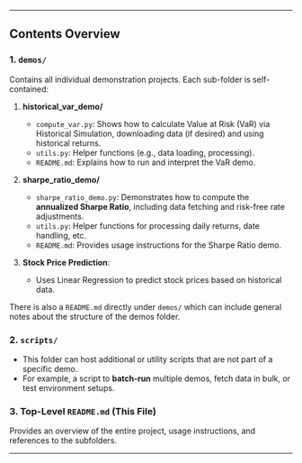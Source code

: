 
---

## Contents Overview

### 1. `demos/`
Contains all individual demonstration projects. Each sub-folder is self-contained:

1. **historical_var_demo/**
   - `compute_var.py`: Shows how to calculate Value at Risk (VaR) via Historical Simulation, downloading data (if desired) and using historical returns.
   - `utils.py`: Helper functions (e.g., data loading, processing).
   - `README.md`: Explains how to run and interpret the VaR demo.

2. **sharpe_ratio_demo/**
   - `sharpe_ratio_demo.py`: Demonstrates how to compute the **annualized Sharpe Ratio**, including data fetching and risk-free rate adjustments.
   - `utils.py`: Helper functions for processing daily returns, date handling, etc.
   - `README.md`: Provides usage instructions for the Sharpe Ratio demo.

3. **Stock Price Prediction**:
   - Uses Linear Regression to predict stock prices based on historical data.

There is also a `README.md` directly under `demos/` which can include general notes about the structure of the demos folder.

### 2. `scripts/`
- This folder can host additional or utility scripts that are not part of a specific demo.
- For example, a script to **batch-run** multiple demos, fetch data in bulk, or test environment setups.

### 3. Top-Level `README.md` (This File)
Provides an overview of the entire project, usage instructions, and references to the subfolders.

---


